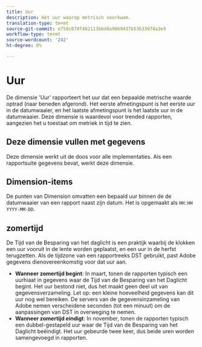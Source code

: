 ```yaml
---
title: Uur
description: Het uur waarop metrisch voorkwam.
translation-type: tm+mt
source-git-commit: e758c070f402113b6d8a9069437b53633974a3e9
workflow-type: tm+mt
source-wordcount: '242'
ht-degree: 0%

---
```



# Uur

De dimensie &#39;Uur&#39; rapporteert het uur dat een bepaalde metrische waarde optrad (naar beneden afgerond). Het eerste afmetingspunt is het eerste uur in de datumwaaier, en het laatste afmetingspunt is het laatste uur in de datumwaaier. Deze dimensie is waardevol voor trended rapporten, aangezien het u toestaat om metriek in tijd te zien.

## Deze dimensie vullen met gegevens

Deze dimensie werkt uit de doos voor alle implementaties. Als een rapportsuite gegevens bevat, werkt deze dimensie.

## Dimension-items

De punten van Dimension omvatten een bepaald uur binnen de de datumwaaier van een rapport naast zijn datum. Het is opgemaakt als `HH:HH YYYY-MM-DD`.

## zomertijd

De Tijd van de Besparing van het daglicht is een praktijk waarbij de klokken een uur vooruit in de lente worden geplaatst, en een uur in de herfst terugzetten. Als de tijdzone van een rapportreeks DST gebruikt, past Adobe gegevens dienovereenkomstig voor dat uur aan.

* **Wanneer zomertijd begint**: In maart, tonen de rapporten typisch een uurhiaat in gegevens waar de Tijd van de Besparing van het Daglicht begint. Het uur bestond niet, dus het maakt geen deel uit van gegevensverzameling. Let op: een kleine hoeveelheid gegevens kan dit uur nog wel bereiken. De servers van de gegevensinzameling van Adobe nemen verscheidene seconden (tot een minuut) om de aanpassingen van DST in overweging te nemen.
* **Wanneer zomertijd eindigt**: In november, tonen de rapporten typisch een dubbel-gestapeld uur waar de Tijd van de Besparing van het Daglicht beëindigt. Het uur gebeurde twee keer, dus beide uren worden samengevoegd in rapporten.
